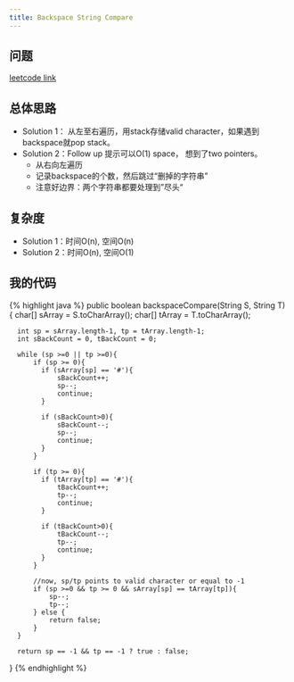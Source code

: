 ```yaml
---
title: Backspace String Compare
---
```


## 问题
[leetcode link](https://leetcode.com/problems/backspace-string-compare/description/)

## 总体思路
- Solution 1： 从左至右遍历，用stack存储valid character，如果遇到backspace就pop stack。
- Solution 2：Follow up 提示可以O(1) space， 想到了two pointers。
  - 从右向左遍历
  - 记录backspace的个数，然后跳过“删掉的字符串”
  - 注意好边界：两个字符串都要处理到”尽头“

## 复杂度
  - Solution 1：时间O(n), 空间O(n)
  - Solution 2：时间O(n), 空间O(1)

## 我的代码

  {% highlight java %}
  public boolean backspaceCompare(String S, String T) {
      char[] sArray = S.toCharArray();
      char[] tArray = T.toCharArray();

      int sp = sArray.length-1, tp = tArray.length-1;
      int sBackCount = 0, tBackCount = 0;

      while (sp >=0 || tp >=0){
          if (sp >= 0){
            if (sArray[sp] == '#'){
                sBackCount++;
                sp--;
                continue;
            }

            if (sBackCount>0){
                sBackCount--;
                sp--;
                continue;
            }
          }

          if (tp >= 0){
            if (tArray[tp] == '#'){
                tBackCount++;
                tp--;
                continue;
            }

            if (tBackCount>0){
                tBackCount--;
                tp--;
                continue;
            }
          }

          //now, sp/tp points to valid character or equal to -1
          if (sp >=0 && tp >= 0 && sArray[sp] == tArray[tp]){
              sp--;
              tp--;
          } else {
              return false;
          }
      }

      return sp == -1 && tp == -1 ? true : false;
  }
  {% endhighlight %}
